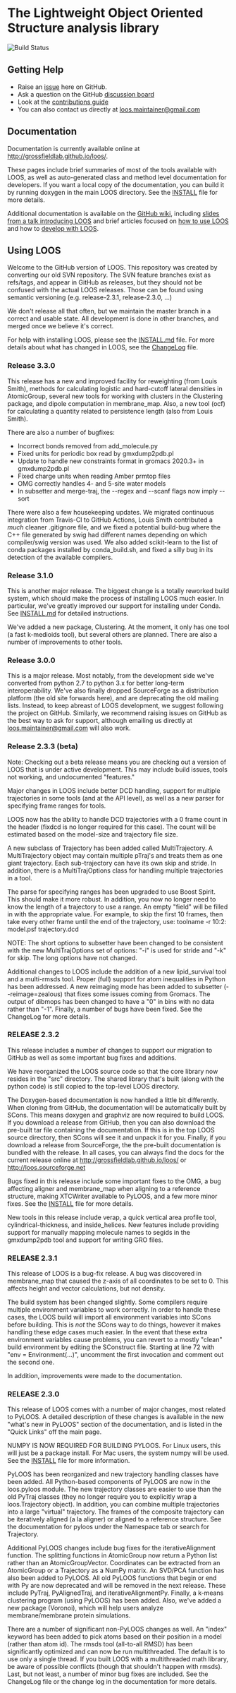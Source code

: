 # The Lightweight Object Oriented Structure analysis library

![Build Status](https://github.com/GrossfieldLab/loos/workflows/CI/badge.svg)

## Getting Help
* Raise an [issue](https://github.com/GrossfieldLab/loos/issues) here on GitHub.
* Ask a question on the GitHub [discussion board](https://github.com/GrossfieldLab/loos/discussions)
* Look at the [contributions guide](https://github.com/GrossfieldLab/loos/blob/main/.github/CONTRIBUTING.md)
* You can also contact us directly at loos.maintainer@gmail.com

## Documentation


Documentation is currently available online at
http://grossfieldlab.github.io/loos/.

These pages include brief summaries of most of the tools available with LOOS, as
well as auto-generated class and method level documentation for developers. If
you want a local copy of the documentation, you can build it by running doxygen
in the main LOOS directory.  See the [INSTALL](INSTALL.md) file for more
details.

Additional documentation is available on the [GitHub wiki](https://github.com/GrossfieldLab/loos/wiki), including [slides from a talk introducing LOOS](http://membrane.urmc.rochester.edu/sites/default/files/loos.pdf) and brief articles focused on [how to use LOOS](https://github.com/GrossfieldLab/loos/wiki/Tutorials-for-Users) and how to [develop with LOOS](https://github.com/GrossfieldLab/loos/wiki/Tutorials-for-Developers).



## Using LOOS

Welcome to the GitHub version of LOOS.  This repository was
created by converting our old SVN repository.  The SVN feature
branches exist as refs/tags, and appear in GitHub as releases,
but they should not be confused with the actual LOOS releases.  Those
can be found using semantic versioning (e.g. release-2.3.1,
release-2.3.0, ...)

We don't release all that often, but we maintain the master branch in a correct
and usable state.  All development is done in other branches, and merged once we
believe it's correct.


For help with installing LOOS, please see the [INSTALL.md](INSTALL.md) file.  For
more details about what has changed in LOOS, see the [ChangeLog](ChangeLog) file.

### Release 3.3.0

This release has a new and improved facility for reweighting (from Louis Smith), methods for calculating logistic and hard-cutoff lateral densities in AtomicGroup, several new tools for working with clusters in the Clustering package, and dipole computation in membrane_map. Also, a new tool (ocf) for calculating a quantity related to persistence length (also from Louis Smith).

There are also a number of bugfixes:
 - Incorrect bonds removed from add_molecule.py
 - Fixed units for periodic box read by gmxdump2pdb.pl
 - Update to handle new constraints format in gromacs 2020.3+ in gmxdump2pdb.pl
 - Fixed charge units when reading Amber prmtop files
 - OMG correctly handles 4- and 5-site water models
 - In subsetter and merge-traj, the --regex and --scanf flags now imply --sort

 There were also a few housekeeping updates. We migrated continuous integration from Travis-CI to GitHub Actions, Louis Smith contributed a *much* cleaner .gitignore file, and we fixed a potential build-bug where the C++ file generated by swig had different names depending on which compiler/swig version was used. We also added scikit-learn to the list of conda packages installed by conda_build.sh, and fixed a silly bug in its detection of the available compilers.

### Release 3.1.0

This is another major release. The biggest change is a totally reworked build
system, which should make the process of installing LOOS much easier.  In
particular, we've greatly improved our support for installing under Conda.  See
[INSTALL.md](INSTALL.md) for detailed instructions.

We've added a new package, Clustering. At the moment, it only has one tool (a fast k-medioids tool), but several others are planned.  There are also a number of improvements to other tools.

### Release 3.0.0

This is a major release.  Most notably, from the development side we've converted from python 2.7 to python 3.x for better long-term interoperability. We've also finally dropped SourceForge as a distribution platform (the old site forwards here), and are deprecating the old mailing lists.  Instead, to keep abreast of LOOS development, we suggest following the project on GitHub.  Similarly, we recommend raising issues on GitHub as the best way to ask for support, although emailing us directly at loos.maintainer@gmail.com will also work.


### Release 2.3.3 (beta)

Note: Checking out a beta release means you are checking out a version
of LOOS that is under active development.  This may include build issues,
tools not working, and undocumented "features."

Major changes in LOOS include better DCD handling, support for multiple
trajectories in some tools (and at the API level), as well as a new parser
for specifying frame ranges for tools.

LOOS now has the ability to handle DCD trajectories with
a 0 frame count in the header (fixdcd is no longer required for this
case).  The count will be estimated based on the model-size and trajectory
file size.

A new subclass of Trajectory has been added called MultiTrajectory.  A
MultiTrajectory object may contain multiple pTraj's and treats them as
one giant trajectory.  Each sub-trajectory can have its own skip and stride.
In addition, there is a MultiTrajOptions class for handling multiple
trajectories in a tool.

The parse for specifying ranges has been upgraded to use Boost Spirit.  This
should make it more robust.  In addition, you now no longer need to know
the length of a trajectory to use a range.  An empty "field" will be
filled in with the appropriate value.  For example, to skip the first 10 frames,
then take every other frame until the end of the trajectory, use:
     toolname -r 10:2: model.psf trajectory.dcd

NOTE: The short options to subsetter have been changed to be consistent with the
new MultiTrajOptions set of options: "-i" is used for stride and "-k" for skip.
The long options have not changed.

Additional changes to LOOS include the addition of a new
lipid_survival tool and a multi-rmsds tool.  Proper (full) support for
atom inequalities in Python has been addressed.  A new reimaging mode
has been added to subsetter (--reimage=zealous) that fixes some
issues coming from Gromacs.  The output of dibmops has been changed to
have a "0" in bins with no data rather than "-1".  Finally, a number of
bugs have been fixed.  See the ChangeLog for more details.


### RELEASE 2.3.2

This release includes a number of changes to support our migration to
GitHub as well as some important bug fixes and additions.

We have reorganized the LOOS source code so that the core library now
resides in the "src" directory.  The shared library that's built (along
with the python code) is still copied to the top-level LOOS directory.

The Doxygen-based documentation is now handled a little bit differently.
When cloning from GitHub, the documentation will be automatically built
by SCons.  This means doxygen and graphviz are now required to build LOOS.
If you download a release from GitHub, then you can also download the pre-built
tar file containing the documentation.  If this is in the top LOOS
source directory, then SCons will see it and unpack it for you.  Finally,
if you download a release from SourceForge, the the pre-built documentation
is bundled with the release.  In all cases, you can always find the docs
for the current release online at http://grossfieldlab.github.io/loos/
or http://loos.sourceforge.net

Bugs fixed in this release include some important fixes to the OMG,
a bug affecting aligner and membrane_map when aligning to a reference
structure, making XTCWriter available to PyLOOS, and a few more minor
fixes.  See the [INSTALL](INSTALL.md) file for more details.

New tools in this release include verap, a quick vertical area profile
tool, cylindrical-thickness, and inside_helices.  New features include
providing support for manually mapping molecule names to segids in the
gmxdump2pdb tool and support for writing GRO files.


### RELEASE 2.3.1

This release of LOOS is a bug-fix release.  A bug was discovered in
membrane_map that caused the z-axis of all coordinates to be set to
0.  This affects height and vector calculations, but not density.

The build system has been changed slightly.  Some compilers require
multiple environment variables to work correctly.  In order to handle
these cases, the LOOS build will import all environment variables into
SCons before building.  This is *not* the SCons way to do things,
however it makes handling these edge cases much easier.  In the event
that these extra environment variables cause problems, you can revert
to a mostly "clean" build environment by editing the SConstruct file.
Starting at line 72 with "env = Environment(...)", uncomment the first
invocation and comment out the second one.

In addition, improvements were made to the documentation.




### RELEASE 2.3.0

This release of LOOS comes with a number of major changes, most
related to PyLOOS.  A detailed description of these changes is
available in the new "what's new in PyLOOS" section of the
documentation, and is listed in the "Quick Links" off the main page.

NUMPY IS NOW REQUIRED FOR BUILDING PYLOOS.  For Linux users, this will
just be a package install.  For Mac users, the system numpy will be
used.  See the [INSTALL](INSTALL.md) file for more information.

PyLOOS has been reorganized and new trajectory handling classes have
been added.  All Python-based components of PyLOOS are now in the
loos.pyloos module.  The new trajectory classes are easier to use than
the old PyTraj classes (they no longer require you to explicitly wrap
a loos.Trajectory object).  In addition, you can combine multiple
trajectories into a large "virtual" trajectory.  The frames of the
composite trajectory can be iteratively aligned (a la aligner) or
aligned to a reference structure.  See the documentation for pyloos
under the Namespace tab or search for Trajectory.

Additional PyLOOS changes include bug fixes for the iterativeAlignment
function.  The splitting functions in AtomicGroup now return a Python
list rather than an AtomicGroupVector.  Coordinates can be extracted
from an AtomicGroup or a Trajectory as a NumPy matrix.  An SVD/PCA
function has also been added to PyLOOS.  All old PyLOOS functions that
begin or end with Py are now deprecated and will be removed in the
next release.  These include PyTraj, PyAlignedTraj, and
iterativeAlignmentPy.  Finally, a k-means clustering program (using
PyLOOS) has been added.  Also, we've added a new package (Voronoi), which
will help users analyze membrane/membrane protein simulations.

There are a number of significant non-PyLOOS changes as well.  An
"index" keyword has been added to pick atoms based on their position
in a model (rather than atom id).  The rmsds tool (all-to-all RMSD)
has been significantly optimized and can now be run multithreaded.
The default is to use only a single thread.  If you built LOOS with a
multithreaded math library, be aware of possible conflicts (though
that shouldn't happen with rmsds).  Last, but not least, a number of
minor bug fixes are included.  See the ChangeLog file or the change
log in the documentation for more details.
